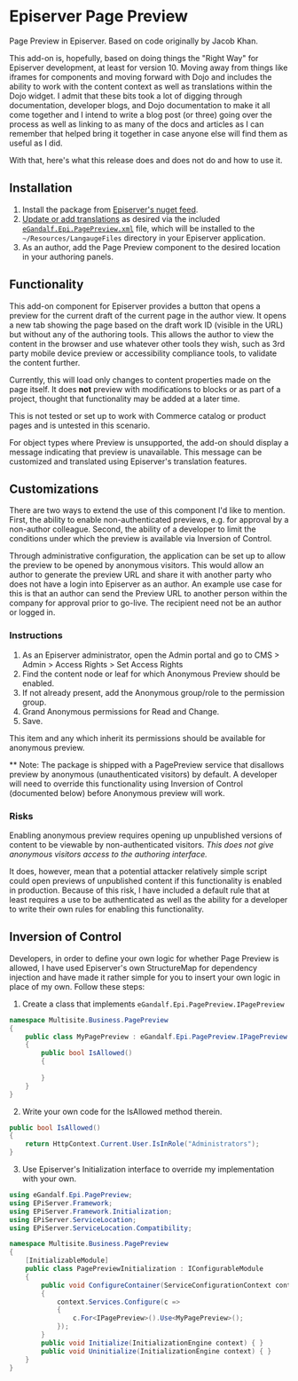 # Episerver Page Preview
Page Preview in Episerver. Based on code originally by Jacob Khan.

This add-on is, hopefully, based on doing things the "Right Way" for Episerver development, at least for version 10. Moving away from things like iframes for components and moving forward with Dojo and includes the ability to work with the content context as well as translations within the Dojo widget. I admit that these bits took a lot of digging through documentation, developer blogs, and Dojo documentation to make it all come together and I intend to write a blog post (or three) going over the process as well as linking to as many of the docs and articles as I can remember that helped bring it together in case anyone else will find them as useful as I did.

With that, here's what this release does and does not do and how to use it.

## Installation

1. Install the package from [Episerver's nuget feed](http://nuget.episerver.com/). 
2. [Update or add translations](http://world.episerver.com/documentation/developer-guides/CMS/globalization/localizing-the-user-interface/) as desired via the included [`eGandalf.Epi.PagePreview.xml`](https://github.com/egandalf/eGandalf.Epi.PagePreview/blob/master/eGandalf.Epi.PagePreview/Resources/eGandalf.Epi.PagePreview.xml) file, which will be installed to the `~/Resources/LangaugeFiles` directory in your Episerver application.
3. As an author, add the Page Preview component to the desired location in your authoring panels.

## Functionality

This add-on component for Episerver provides a button that opens a preview for the current draft of the current page in the author view. It opens a new tab showing the page based on the draft work ID (visible in the URL) but without any of the authoring tools. This allows the author to view the content in the browser and use whatever other tools they wish, such as 3rd party mobile device preview or accessibility compliance tools, to validate the content further.

Currently, this will load only changes to content properties made on the page itself. It does **not** preview with modifications to blocks or as part of a project, thought that functionality may be added at a later time.

This is not tested or set up to work with Commerce catalog or product pages and is untested in this scenario.

For object types where Preview is unsupported, the add-on should display a message indicating that preview is unavailable. This message can be customized and translated using Episerver's translation features.

## Customizations

There are two ways to extend the use of this component I'd like to mention. First, the ability to enable non-authenticated previews, e.g. for approval by a non-author colleague. Second, the ability of a developer to limit the conditions under which the preview is available via Inversion of Control.

Through administrative configuration, the application can be set up to allow the preview to be opened by anonymous visitors. This would allow an author to generate the preview URL and share it with another party who does not have a login into Episerver as an author. An example use case for this is that an author can send the Preview URL to another person within the company for approval prior to go-live. The recipient need not be an author or logged in.

### Instructions

1. As an Episerver administrator, open the Admin portal and go to CMS > Admin > Access Rights > Set Access Rights
2. Find the content node or leaf for which Anonymous Preview should be enabled.
3. If not already present, add the Anonymous group/role to the permission group.
4. Grand Anonymous permissions for Read and Change.
5. Save.

This item and any which inherit its permissions should be available for anonymous preview.

** Note: The package is shipped with a PagePreview service that disallows preview by anonymous (unauthenticated visitors) by default. A developer will need to override this functionality using Inversion of Control (documented below) before Anonymous preview will work.

### Risks

Enabling anonymous preview requires opening up unpublished versions of content to be viewable by non-authenticated visitors. *This does not give anonymous visitors access to the authoring interface.*

It does, however, mean that a potential attacker relatively simple script could open previews of unpublished content if this functionality is enabled in production. Because of this risk, I have included a default rule that at least requires a use to be authenticated as well as the ability for a developer to write their own rules for enabling this functionality.

## Inversion of Control

Developers, in order to define your own logic for whether Page Preview is allowed, I have used Episerver's own StructureMap for dependency injection and have made it rather simple for you to insert your own logic in place of my own. Follow these steps:

1. Create a class that implements `eGandalf.Epi.PagePreview.IPagePreview`

```C#
namespace Multisite.Business.PagePreview
{
    public class MyPagePreview : eGandalf.Epi.PagePreview.IPagePreview
    {
        public bool IsAllowed()
        {
            
        }
    }
}
```
2. Write your own code for the IsAllowed method therein.
```C#
public bool IsAllowed()
{
    return HttpContext.Current.User.IsInRole("Administrators");
}
```
3. Use Episerver's Initialization interface to override my implementation with your own.
```C#
using eGandalf.Epi.PagePreview;
using EPiServer.Framework;
using EPiServer.Framework.Initialization;
using EPiServer.ServiceLocation;
using EPiServer.ServiceLocation.Compatibility;

namespace Multisite.Business.PagePreview
{
    [InitializableModule]
    public class PagePreviewInitialization : IConfigurableModule
    {
        public void ConfigureContainer(ServiceConfigurationContext context)
        {
            context.Services.Configure(c =>
            {
                c.For<IPagePreview>().Use<MyPagePreview>();
            });
        }
        public void Initialize(InitializationEngine context) { }
        public void Uninitialize(InitializationEngine context) { }
    }
}
```
